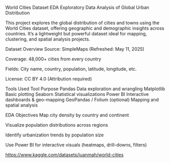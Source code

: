World Cities Dataset EDA
Exploratory Data Analysis of Global Urban Distribution

This project explores the global distribution of cities and towns using the World Cities dataset, offering geographic and demographic insights across countries. It’s a lightweight but powerful dataset ideal for mapping, clustering, and spatial analysis projects.

Dataset Overview
Source: SimpleMaps (Refreshed: May 11, 2025)

Coverage: 48,000+ cities from every country

Fields: City name, country, population, latitude, longitude, etc.

License: CC BY 4.0 (Attribution required)

Tools Used
Tool	Purpose
Pandas	Data exploration and wrangling
Matplotlib	Basic plotting
Seaborn	Statistical visualizations
Power BI	Interactive dashboards & geo-mapping
GeoPandas / Folium (optional)	Mapping and spatial analysis

EDA Objectives
Map city density by country and continent

Visualize population distributions across regions

Identify urbanization trends by population size

Use Power BI for interactive visuals (heatmaps, drill-downs, filters)





https://www.kaggle.com/datasets/juanmah/world-cities